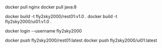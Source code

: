 docker pull nginx
docker pull java:8



docker build -t fly2sky2000/rest01:v1.0 .
docker build -t fly2sky2000/ui01:v1.0 .

docker login --username fly2sky2000


docker push fly2sky2000/rest01:latest
docker push fly2sky2000/ui01:latest